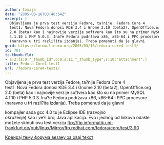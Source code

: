 ```yaml
---
author: tomaja
date: "2005-03-16T03:48:54Z"
excerpt: |
  Objavljena je prva test verzija Fedore, ta?nije  Fedora Core 4
  test1. Nova Fedora donosi KDE 3.4 i Gnome 2.10 (beta2), OpenOffice.org
  2.0 (beta) kao i najnovije verzije softvera kao što su na primer MySQL
  4.1.10 i PHP 5.0.3. Ina?e Fedora podržava x86, x86-64 i PPC procesore
  (naravno u tri razli?ita izdanja). Treba pomenuti da je glavni
guid: https://forum.linuxo.org/2005/03/16/fedora-core4-test1/
id: 781
tc-thumb-fld:
- a:2:{s:9:"_thumb_id";b:0;s:11:"_thumb_type";s:10:"attachment";}
title: Fedora Core4 test1
url: /fedora-core4-test1/
---
```

Objavljena je prva test verzija Fedore, ta?nije Fedora Core 4  
test1. Nova Fedora donosi KDE 3.4 i Gnome 2.10 (beta2), OpenOffice.org  
2.0 (beta) kao i najnovije verzije softvera kao što su na primer MySQL  
4.1.10 i PHP 5.0.3. Ina?e Fedora podržava x86, x86-64 i PPC procesore  
(naravno u tri razli?ita izdanja). Treba pomenuti da je glavni<!--break-->

  
kompajler sada gcc 4.0 tu je Eclipse IDE (razvojno  
okruženje) kao i ve?i broj Java aplikacija. Evo i jednog od linkova odakle  
možete skinuti ovu test verziju <ftp://ftp.informatik.uni-frankfurt.de/pub/linux/Mirror/ftp.redhat.com/fedora/core/test/3.90>

[Креирај тему форума везану за овај текст](https://linuxo.org/nova-tema-na-forumu/?se_pid=781)